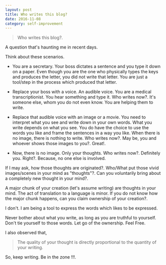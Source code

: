 ```yaml
---
layout: post
title: Who writes this blog?
date: 2016-11-08
category: self-improvement
---
```


> Who writes this blog?.

A question that's haunting me in recent days. 

Think about these scenarios.

* You are a secretary. Your boss dictates a sentence and you type it down on a paper. Even though you are the one who physically types the keys and produces the letter, you did not write that letter. You are just a tool/step in the process which produced that letter.

* Replace your boss with a voice. An audible voice. You are a medical transcriptionist. You hear something and type it. Who writes now?. It's someone else, whom you do not even know. You are helping them to write.

* Replace that audible voice with an image or a movie. You need to interpret what you see and write down in your own words. What you write depends on what you see. You do have the choice to use the words you like and frame the sentences in a way you like. When there is no image, there is nothing to write. Who writes now?. May be, you and whoever shows those images to you?. Great!.

* Now, there is no image. Only your thoughts. Who writes now?. Definitely you. Right?. Because, no one else is involved. 

If I may ask, how those thoughts are originated?. Who/What put those vivid images/scenes in your mind as "thoughts"?. Can you voluntarily bring about a completely new thought in your mind?.

A major chunk of your creation (let's assume writing) are thoughts in your mind. The act of translation to a language is minor. If you do not know how the major chunk happens, can you claim ownership of your creation?. 

I don't. I am being a tool to express the words which likes to be expressed.

Never bother about what you write, as long as you are truthful to yourself. Don't tie yourself to those words. Let go of the ownership. Feel Free.

I also observed that,

> The quality of your thought is directly proportional to the quantity of your writing.

So, keep writing. Be in the zone !!!.

